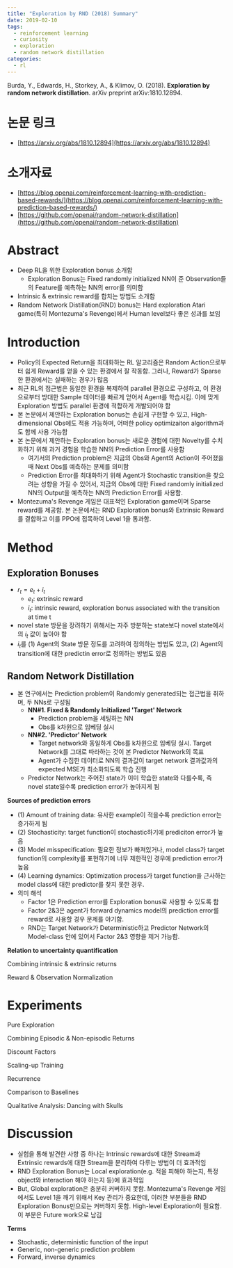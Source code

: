 ```yaml
---
title: "Exploration by RND (2018) Summary"
date: 2019-02-10
tags: 
  - reinforcement learning
  - curiosity
  - exploration
  - random network distillation
categories: 
  - rl
---
```


Burda, Y., Edwards, H., Storkey, A., & Klimov, O. (2018). **Exploration by random network distillation**. arXiv preprint arXiv:1810.12894.

# 논문 링크

- [https://arxiv.org/abs/1810.12894](https://arxiv.org/abs/1810.12894)

# 소개자료

- [https://blog.openai.com/reinforcement-learning-with-prediction-based-rewards/](https://blog.openai.com/reinforcement-learning-with-prediction-based-rewards/)
- [https://github.com/openai/random-network-distillation](https://github.com/openai/random-network-distillation)

# Abstract

- Deep RL을 위한 Exploration bonus 소개함
    - Exploration Bonus는 Fixed randomly initialized NN이 준 Observation들의 Feature를 예측하는 NN의 error를 의미함
- Intrinsic & extrinsic reward를 합치는 방법도 소개함
- Random Network Distillation(RND) bonus는 Hard exploration Atari game(특히 Montezuma's Revenge)에서 Human level보다 좋은 성과를 보임

# Introduction

- Policy의 Expected Return을 최대화하는 RL 알고리즘은 Random Action으로부터 쉽게 Reward를 얻을 수 있는 환경에서 잘 작동함. 그러나, Reward가 Sparse한 환경에서는 실패하는 경우가 많음
- 최근 RL의 접근법은 동일한 환경을 복제하여 parallel 환경으로 구성하고, 이 환경으로부터 방대한 Sample 데이터를 빠르게 얻어서 Agent를 학습시킴. 이에 맞게 Exploration 방법도 parallel 환경에 적합하게 개발되어야 함
- 본 논문에서 제안하는 Exploration bonus는 손쉽게 구현할 수 있고, High-dimensional Obs에도 적용 가능하며, 어떠한 policy optimizaiton algorithm과도 함께 사용 가능함
- 본 논문에서 제안하는 Exploration bonus는 새로운 경험에 대한 Novelty를 수치화하기 위해 과거 경험을 학습한 NN의 Prediction Error를 사용함
    - 여기서의 Prediction problem은 지금의 Obs와 Agent의 Action이 주어졌을 때 Next Obs를 예측하는 문제를 의미함
    - Prediction Error를 최대화하기 위해 Agent가 Stochastic transition을 찾으려는 성향을 가질 수 있어서, 지금의 Obs에 대한 Fixed randomly initialized NN의 Output을 예측하는 NN의 Prediction Error를 사용함.
- Montezuma's Revenge 게임은 대표적인 Exploration game이며 Sparse reward를 제공함. 본 논문에서는 RND Exploration bonus와 Extrinsic Reward를 결합하고 이를 PPO에 접목하여 Level 1을 통과함.

# Method

## Exploration Bonuses

- $r_t = e_t + i_t$
    - $e_t$: extrinsic reward
    - $i_t$: intrinsic reward, exploration bonus associated with the transition at time t
- novel state 방문을 장려하기 위해서는 자주 방분하는 state보다 novel state에서의 $i_t$ 값이 높아야 함
- $i_t$를 (1) Agent의 State 방문 정도를 고려하여 정의하는 방법도 있고, (2) Agent의 transition에 대한 predictin error로 정의하는 방법도 있음

## Random Network Distillation

- 본 연구에서는 Prediction problem이 Randomly generated되는 접근법을 취하며, 두 NNs로 구성됨
    - **NN#1. Fixed & Randomly Initialized 'Target' Network**
        - Prediction problem을 세팅하는 NN
        - Obs를 k차원으로 임베딩 실시
    - **NN#2. 'Predictor' Network**
        - Target network와 동일하게 Obs를 k차원으로 임베딩 실시. Target Network를 그대로 따라하는 것이 본 Predictor Network의 목표
        - Agent가 수집한 데이터로 NN의 결과값이 target network 결과값과의 expected MSE가 최소화되도록 학습 진행
    - Predictor Network는 주어진 state가 이미 학습한 state와 다를수록, 즉 novel state일수록 prediction error가 높아지게 됨

**Sources of prediction errors**

- (1) Amount of training data: 유사한 example이 적을수록 prediction error는 증가하게 됨
- (2) Stochasticity: target function이 stochastic하기에 prediciton error가 높음
- (3) Model misspecification: 필요한 정보가 빠져있거나, model class가 target function의 complexity를 표현하기에 너무 제한적인 경우에 prediction error가 높음
- (4) Learning dynamics: Optimization process가 target function을 근사하는 model class에 대한 predictor를 찾지 못한 경우.
- 의미 해석
    - Factor 1은 Prediction error를 Exploration bonus로 사용할 수 있도록 함
    - Factor 2&3은 agent가 forward dynamics model의 prediction error를 reward로 사용할 경우 문제를 야기함.
    - RND는 Target Network가 Deterministic하고 Predictor Network의 Model-class 안에 있어서 Factor 2&3 영향을 제거 가능함.

**Relation to uncertainty quantification**

Combining intrinsic & extrinsic returns 

Reward & Observation Normalization 


# Experiments

Pure Exploration 

Combining Episodic & Non-episodic Returns 

Discount Factors

Scaling-up Training

Recurrence 

Comparison to Baselines

Qualitative Analysis: Dancing with Skulls 


# Discussion

- 실험을 통해 발견한 사항 중 하나는 Intrinsic rewards에 대한 Stream과 Extrinsic rewards에 대한 Stream을 분리하여 다루는 방법이 더 효과적임
- RND Exploration Bonus는 Local exploration(e.g. 적을 피해야 하는지, 특정 object와 interaction 해야 하는지 등)에 효과적임
- But, Global exploration은 충분히 커버하지 못함. Montezuma's Revenge 게임에서도 Level 1을 깨기 위해서 Key 관리가 중요한데, 이러한 부분들을 RND Exploration Bonus만으로는 커버하지 못함. High-level Exploration이 필요함. 이 부분은 Future work으로 남김

**Terms**

- Stochastic, deterministic function of the input
- Generic, non-generic prediction problem
- Forward, inverse dynamics
